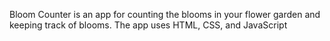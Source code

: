 Bloom Counter is an app for counting the blooms in your flower garden and keeping track of blooms.
The app uses HTML, CSS, and JavaScript
